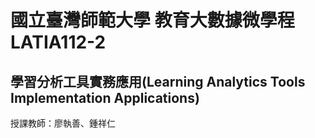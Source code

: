 # 國立臺灣師範大學 教育大數據微學程 LATIA112-2
## 學習分析工具實務應用(Learning Analytics Tools Implementation Applications)
授課教師：廖執善、鍾祥仁
